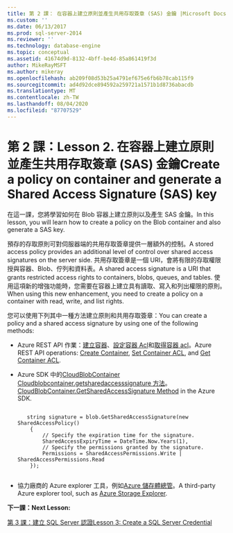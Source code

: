 ```yaml
---
title: 第 2 課： 在容器上建立原則並產生共用存取簽章 (SAS) 金鑰 |Microsoft Docs
ms.custom: ''
ms.date: 06/13/2017
ms.prod: sql-server-2014
ms.reviewer: ''
ms.technology: database-engine
ms.topic: conceptual
ms.assetid: 41674d9d-8132-4bff-be4d-85a861419f3d
author: MikeRayMSFT
ms.author: mikeray
ms.openlocfilehash: ab209f08d53b25a4791ef675e6fb6b78cab115f9
ms.sourcegitcommit: ad4d92dce894592a259721a1571b1d8736abacdb
ms.translationtype: MT
ms.contentlocale: zh-TW
ms.lasthandoff: 08/04/2020
ms.locfileid: "87707529"
---
```

# <a name="lesson-2-create-a-policy-on-container-and-generate-a-shared-access-signature-sas-key"></a><span data-ttu-id="67d57-103">第 2 課：</span><span class="sxs-lookup"><span data-stu-id="67d57-103">Lesson 2.</span></span> <span data-ttu-id="67d57-104">在容器上建立原則並產生共用存取簽章 (SAS) 金鑰</span><span class="sxs-lookup"><span data-stu-id="67d57-104">Create a policy on container and generate a Shared Access Signature (SAS) key</span></span>
  <span data-ttu-id="67d57-105">在這一課，您將學習如何在 Blob 容器上建立原則以及產生 SAS 金鑰。</span><span class="sxs-lookup"><span data-stu-id="67d57-105">In this lesson, you will learn how to create a policy on the Blob container and also generate a SAS key.</span></span>  
  
 <span data-ttu-id="67d57-106">預存的存取原則可對伺服器端的共用存取簽章提供一層額外的控制。</span><span class="sxs-lookup"><span data-stu-id="67d57-106">A stored access policy provides an additional level of control over shared access signatures on the server side.</span></span> <span data-ttu-id="67d57-107">共用存取簽章是一個 URI，會將有限的存取權限授與容器、Blob、佇列和資料表。</span><span class="sxs-lookup"><span data-stu-id="67d57-107">A shared access signature is a URI that grants restricted access rights to containers, blobs, queues, and tables.</span></span> <span data-ttu-id="67d57-108">使用這項新的增強功能時，您需要在容器上建立具有讀取、寫入和列出權限的原則。</span><span class="sxs-lookup"><span data-stu-id="67d57-108">When using this new enhancement, you need to create a policy on a container with read, write, and list rights.</span></span>  
  
 <span data-ttu-id="67d57-109">您可以使用下列其中一種方法建立原則和共用存取簽章：</span><span class="sxs-lookup"><span data-stu-id="67d57-109">You can create a policy and a shared access signature by using one of the following methods:</span></span>  
  
-   <span data-ttu-id="67d57-110">Azure REST API 作業：[建立容器](https://msdn.microsoft.com/library/azure/dd179468.aspx)、[設定容器 Acl](https://msdn.microsoft.com/library/azure/dd179391.aspx)和[取得容器 acl](https://msdn.microsoft.com/library/azure/dd179469.aspx)。</span><span class="sxs-lookup"><span data-stu-id="67d57-110">Azure REST API operations: [Create Container](https://msdn.microsoft.com/library/azure/dd179468.aspx), [Set Container ACL](https://msdn.microsoft.com/library/azure/dd179391.aspx), and [Get Container ACL](https://msdn.microsoft.com/library/azure/dd179469.aspx).</span></span>  
  
-   <span data-ttu-id="67d57-111">Azure SDK 中的[CloudBlobContainer Cloudblobcontainer.getsharedaccesssignature 方法](https://docs.microsoft.com/dotnet/api/microsoft.azure.storage.blob.cloudblobcontainer.getsharedaccesssignature)。</span><span class="sxs-lookup"><span data-stu-id="67d57-111">[CloudBlobContainer.GetSharedAccessSignature Method](https://docs.microsoft.com/dotnet/api/microsoft.azure.storage.blob.cloudblobcontainer.getsharedaccesssignature) in the Azure SDK.</span></span>  
  
    ```  
  
       string signature = blob.GetSharedAccessSignature(new SharedAccessPolicy()   
        {   
            // Specify the expiration time for the signature.   
            SharedAccessExpiryTime = DateTime.Now.Years(1),   
            // Specify the permissions granted by the signature.    
            Permissions = SharedAccessPermissions.Write | SharedAccessPermissions.Read   
        });  
  
    ```  
  
-   <span data-ttu-id="67d57-112">協力廠商的 Azure explorer 工具，例如[Azure 儲存體總管](https://azurestorageexplorer.codeplex.com/)。</span><span class="sxs-lookup"><span data-stu-id="67d57-112">A third-party Azure explorer tool, such as [Azure Storage Explorer](https://azurestorageexplorer.codeplex.com/).</span></span>  
  
 <span data-ttu-id="67d57-113">**下一課：**</span><span class="sxs-lookup"><span data-stu-id="67d57-113">**Next Lesson:**</span></span>  
  
 [<span data-ttu-id="67d57-114">第 3 課：建立 SQL Server 認證</span><span class="sxs-lookup"><span data-stu-id="67d57-114">Lesson 3: Create a SQL Server Credential</span></span>](../relational-databases/lesson-2-create-a-sql-server-credential-using-a-shared-access-signature.md)  
  
